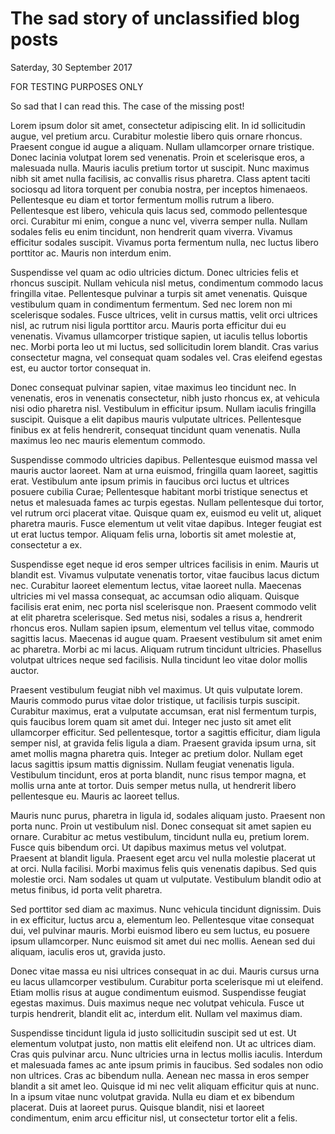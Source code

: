 # The sad story of unclassified blog posts

Saterday, 30 September 2017

FOR TESTING PURPOSES ONLY

So sad that I can read this.  The case of the missing post!

Lorem ipsum dolor sit amet, consectetur adipiscing elit. In id sollicitudin augue, vel pretium arcu. Curabitur molestie libero quis ornare rhoncus. Praesent congue id augue a aliquam. Nullam ullamcorper ornare tristique. Donec lacinia volutpat lorem sed venenatis. Proin et scelerisque eros, a malesuada nulla. Mauris iaculis pretium tortor ut suscipit. Nunc maximus nibh sit amet nulla facilisis, ac convallis risus pharetra. Class aptent taciti sociosqu ad litora torquent per conubia nostra, per inceptos himenaeos. Pellentesque eu diam et tortor fermentum mollis rutrum a libero. Pellentesque est libero, vehicula quis lacus sed, commodo pellentesque orci. Curabitur mi enim, congue a nunc vel, viverra semper nulla. Nullam sodales felis eu enim tincidunt, non hendrerit quam viverra. Vivamus efficitur sodales suscipit. Vivamus porta fermentum nulla, nec luctus libero porttitor ac. Mauris non interdum enim.

Suspendisse vel quam ac odio ultricies dictum. Donec ultricies felis et rhoncus suscipit. Nullam vehicula nisl metus, condimentum commodo lacus fringilla vitae. Pellentesque pulvinar a turpis sit amet venenatis. Quisque vestibulum quam in condimentum fermentum. Sed nec lorem non mi scelerisque sodales. Fusce ultrices, velit in cursus mattis, velit orci ultrices nisl, ac rutrum nisi ligula porttitor arcu. Mauris porta efficitur dui eu venenatis. Vivamus ullamcorper tristique sapien, ut iaculis tellus lobortis nec. Morbi porta leo ut mi luctus, sed sollicitudin lorem blandit. Cras varius consectetur magna, vel consequat quam sodales vel. Cras eleifend egestas est, eu auctor tortor consequat in.

Donec consequat pulvinar sapien, vitae maximus leo tincidunt nec. In venenatis, eros in venenatis consectetur, nibh justo rhoncus ex, at vehicula nisi odio pharetra nisl. Vestibulum in efficitur ipsum. Nullam iaculis fringilla suscipit. Quisque a elit dapibus mauris vulputate ultrices. Pellentesque finibus ex at felis hendrerit, consequat tincidunt quam venenatis. Nulla maximus leo nec mauris elementum commodo.

Suspendisse commodo ultricies dapibus. Pellentesque euismod massa vel mauris auctor laoreet. Nam at urna euismod, fringilla quam laoreet, sagittis erat. Vestibulum ante ipsum primis in faucibus orci luctus et ultrices posuere cubilia Curae; Pellentesque habitant morbi tristique senectus et netus et malesuada fames ac turpis egestas. Nullam pellentesque dui tortor, vel rutrum orci placerat vitae. Quisque quam ex, euismod eu velit ut, aliquet pharetra mauris. Fusce elementum ut velit vitae dapibus. Integer feugiat est ut erat luctus tempor. Aliquam felis urna, lobortis sit amet molestie at, consectetur a ex.

Suspendisse eget neque id eros semper ultrices facilisis in enim. Mauris ut blandit est. Vivamus vulputate venenatis tortor, vitae faucibus lacus dictum nec. Curabitur laoreet elementum lectus, vitae laoreet nulla. Maecenas ultricies mi vel massa consequat, ac accumsan odio aliquam. Quisque facilisis erat enim, nec porta nisl scelerisque non. Praesent commodo velit at elit pharetra scelerisque. Sed metus nisi, sodales a risus a, hendrerit rhoncus eros. Nullam sapien ipsum, elementum vel tellus vitae, commodo sagittis lacus. Maecenas id augue quam. Praesent vestibulum sit amet enim ac pharetra. Morbi ac mi lacus. Aliquam rutrum tincidunt ultricies. Phasellus volutpat ultrices neque sed facilisis. Nulla tincidunt leo vitae dolor mollis auctor.

Praesent vestibulum feugiat nibh vel maximus. Ut quis vulputate lorem. Mauris commodo purus vitae dolor tristique, ut facilisis turpis suscipit. Curabitur maximus, erat a vulputate accumsan, erat nisl fermentum turpis, quis faucibus lorem quam sit amet dui. Integer nec justo sit amet elit ullamcorper efficitur. Sed pellentesque, tortor a sagittis efficitur, diam ligula semper nisl, at gravida felis ligula a diam. Praesent gravida ipsum urna, sit amet mollis magna pharetra quis. Integer ac pretium dolor. Nullam eget lacus sagittis ipsum mattis dignissim. Nullam feugiat venenatis ligula. Vestibulum tincidunt, eros at porta blandit, nunc risus tempor magna, et mollis urna ante at tortor. Duis semper metus nulla, ut hendrerit libero pellentesque eu. Mauris ac laoreet tellus.

Mauris nunc purus, pharetra in ligula id, sodales aliquam justo. Praesent non porta nunc. Proin ut vestibulum nisl. Donec consequat sit amet sapien eu ornare. Curabitur ac metus vestibulum, tincidunt nulla eu, pretium lorem. Fusce quis bibendum orci. Ut dapibus maximus metus vel volutpat. Praesent at blandit ligula. Praesent eget arcu vel nulla molestie placerat ut at orci. Nulla facilisi. Morbi maximus felis quis venenatis dapibus. Sed quis molestie orci. Nam sodales ut quam ut vulputate. Vestibulum blandit odio at metus finibus, id porta velit pharetra.

Sed porttitor sed diam ac maximus. Nunc vehicula tincidunt dignissim. Duis in ex efficitur, luctus arcu a, elementum leo. Pellentesque vitae consequat dui, vel pulvinar mauris. Morbi euismod libero eu sem luctus, eu posuere ipsum ullamcorper. Nunc euismod sit amet dui nec mollis. Aenean sed dui aliquam, iaculis eros ut, gravida justo.

Donec vitae massa eu nisi ultrices consequat in ac dui. Mauris cursus urna eu lacus ullamcorper vestibulum. Curabitur porta scelerisque mi ut eleifend. Etiam mollis risus at augue condimentum euismod. Suspendisse feugiat egestas maximus. Duis maximus neque nec volutpat vehicula. Fusce ut turpis hendrerit, blandit elit ac, interdum elit. Nullam vel maximus diam.

Suspendisse tincidunt ligula id justo sollicitudin suscipit sed ut est. Ut elementum volutpat justo, non mattis elit eleifend non. Ut ac ultrices diam. Cras quis pulvinar arcu. Nunc ultricies urna in lectus mollis iaculis. Interdum et malesuada fames ac ante ipsum primis in faucibus. Sed sodales non odio non ultrices. Cras ac bibendum nulla. Aenean nec massa in eros semper blandit a sit amet leo. Quisque id mi nec velit aliquam efficitur quis at nunc. In a ipsum vitae nunc volutpat gravida. Nulla eu diam et ex bibendum placerat. Duis at laoreet purus. Quisque blandit, nisi et laoreet condimentum, enim arcu efficitur nisl, ut consectetur tortor elit a felis. 